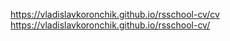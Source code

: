 https://vladislavkoronchik.github.io/rsschool-cv/cv
https://vladislavkoronchik.github.io/rsschool-cv/